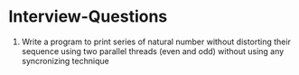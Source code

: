 # Interview-Questions 
1. Write a program to print series of natural number without distorting their sequence using two parallel threads (even and odd) without using any syncronizing technique
